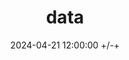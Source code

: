 ---
title: data
date: 2024-04-21 12:00:00 +/-+
categories: [begin]
tags: [start]     # TAG names should always be lowercase
---